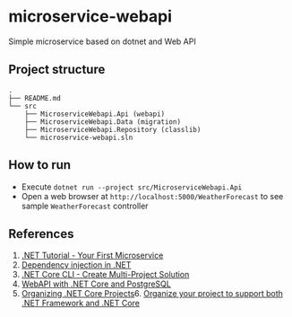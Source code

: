 # microservice-webapi
Simple microservice based on dotnet and Web API

## Project structure
```
.
├── README.md
└── src
    ├── MicroserviceWebapi.Api (webapi)
    ├── MicroserviceWebapi.Data (migration)
    ├── MicroserviceWebapi.Repository (classlib)
    └── microservice-webapi.sln
```

## How to run
- Execute `dotnet run --project src/MicroserviceWebapi.Api`
- Open a web browser at `http://localhost:5000/WeatherForecast` to see sample `WeatherForecast` controller

## References
1. [.NET Tutorial - Your First Microservice](https://dotnet.microsoft.com/learn/aspnet/microservice-tutorial/install)
2. [Dependency injection in .NET](https://docs.microsoft.com/en-us/dotnet/core/extensions/dependency-injection)
3. [.NET Core CLI - Create Multi-Project Solution](https://www.skylinetechnologies.com/Blog/Skyline-Blog/February_2018/how-to-use-dot-net-core-cli-create-multi-project)
4. [WebAPI with .NET Core and PostgreSQL](https://medium.com/@agavatar/webapi-with-net-core-and-postgres-in-visual-studio-code-8b3587d12823)
5. [Organizing .NET Core Projects](https://medium.com/@fredrik_erasmus/organizing-net-core-projects-7ee335ea6af)6. [Organize your project to support both .NET Framework and .NET Core](https://docs.microsoft.com/en-us/dotnet/core/porting/project-structure)

